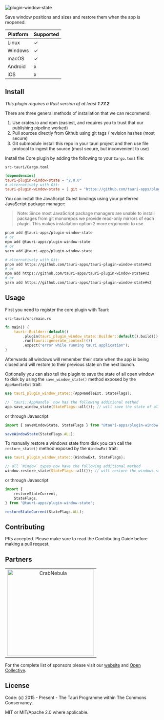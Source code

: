 ![plugin-window-state](https://github.com/tauri-apps/plugins-workspace/raw/v2/plugins/window-state/banner.png)

Save window positions and sizes and restore them when the app is reopened.

| Platform | Supported |
| -------- | --------- |
| Linux    | ✓         |
| Windows  | ✓         |
| macOS    | ✓         |
| Android  | x         |
| iOS      | x         |

## Install

_This plugin requires a Rust version of at least **1.77.2**_

There are three general methods of installation that we can recommend.

1. Use crates.io and npm (easiest, and requires you to trust that our publishing
   pipeline worked)
2. Pull sources directly from Github using git tags / revision hashes (most
   secure)
3. Git submodule install this repo in your tauri project and then use file
   protocol to ingest the source (most secure, but inconvenient to use)

Install the Core plugin by adding the following to your `Cargo.toml` file:

`src-tauri/Cargo.toml`

```toml
[dependencies]
tauri-plugin-window-state = "2.0.0"
# alternatively with Git:
tauri-plugin-window-state = { git = "https://github.com/tauri-apps/plugins-workspace", branch = "v2" }
```

You can install the JavaScript Guest bindings using your preferred JavaScript
package manager:

> Note: Since most JavaScript package managers are unable to install packages
> from git monorepos we provide read-only mirrors of each plugin. This makes
> installation option 2 more ergonomic to use.

```sh
pnpm add @tauri-apps/plugin-window-state
# or
npm add @tauri-apps/plugin-window-state
# or
yarn add @tauri-apps/plugin-window-state

# alternatively with Git:
pnpm add https://github.com/tauri-apps/tauri-plugin-window-state#v2
# or
npm add https://github.com/tauri-apps/tauri-plugin-window-state#v2
# or
yarn add https://github.com/tauri-apps/tauri-plugin-window-state#v2
```

## Usage

First you need to register the core plugin with Tauri:

`src-tauri/src/main.rs`

```rust
fn main() {
    tauri::Builder::default()
        .plugin(tauri_plugin_window_state::Builder::default().build())
        .run(tauri::generate_context!())
        .expect("error while running tauri application");
}
```

Afterwards all windows will remember their state when the app is being closed
and will restore to their previous state on the next launch.

Optionally you can also tell the plugin to save the state of all open window to
disk by using the `save_window_state()` method exposed by the `AppHandleExt`
trait:

```rust
use tauri_plugin_window_state::{AppHandleExt, StateFlags};

// `tauri::AppHandle` now has the following additional method
app.save_window_state(StateFlags::all()); // will save the state of all open windows to disk
```

or through Javascript

```javascript
import { saveWindowState, StateFlags } from "@tauri-apps/plugin-window-state";

saveWindowState(StateFlags.ALL);
```

To manually restore a windows state from disk you can call the `restore_state()`
method exposed by the `WindowExt` trait:

```rust
use tauri_plugin_window_state::{WindowExt, StateFlags};

// all `Window` types now have the following additional method
window.restore_state(StateFlags::all()); // will restore the windows state from disk
```

or through Javascript

```javascript
import {
	restoreStateCurrent,
	StateFlags,
} from "@tauri-apps/plugin-window-state";

restoreStateCurrent(StateFlags.ALL);
```

## Contributing

PRs accepted. Please make sure to read the Contributing Guide before making a
pull request.

## Partners

<table>
  <tbody>
    <tr>
      <td align="center" valign="middle">
        <a href="https://crabnebula.dev" target="_blank">
          <img src="https://github.com/tauri-apps/plugins-workspace/raw/v2/.github/sponsors/crabnebula.svg" alt="CrabNebula" width="283">
        </a>
      </td>
    </tr>
  </tbody>
</table>

For the complete list of sponsors please visit our
[website](https://tauri.app#sponsors) and
[Open Collective](https://opencollective.com/tauri).

## License

Code: (c) 2015 - Present - The Tauri Programme within The Commons Conservancy.

MIT or MIT/Apache 2.0 where applicable.
